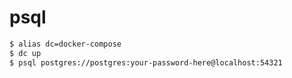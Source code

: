 # psql

```bash
$ alias dc=docker-compose
$ dc up
$ psql postgres://postgres:your-password-here@localhost:54321
```
